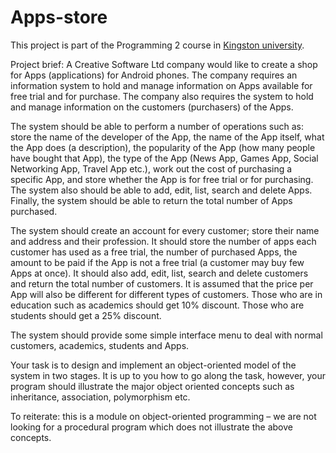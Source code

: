 Apps-store
=========

This project is part of the Programming 2 course in [Kingston university](http://www.kingston.ac.uk/). 

Project brief:
A Creative Software Ltd company would like to create a shop for Apps (applications) for Android phones. The company requires an information system to hold and manage information on Apps available for free trial and for purchase. The company also requires the system to hold and manage information on the customers (purchasers) of the Apps.

The system should be able to perform a number of operations such as: store the name of the developer of the App, the name of the App itself, what the App does (a description), the popularity of the App (how many people have bought that App), the type of the App (News App, Games App, Social Networking App, Travel App etc.),  work out the cost of purchasing a specific App, and store whether the App is for free trial or for purchasing. The system also should be able to add, edit, list, search and delete Apps. Finally, the system should be able to return the total number of Apps purchased. 

The system should create an account for every customer; store their name and address and their profession. It should store the number of apps each customer has used as a free trial, the number of purchased Apps, the amount to be paid if the App is not a free trial (a customer may buy few Apps at once). It should also add, edit, list, search and delete customers and return the total number of customers. It is assumed that the price per App will also be different for different types of customers. Those who are in education such as academics should get 10% discount. Those who are students should get a 25% discount.

The system should provide some simple interface menu to deal with normal customers, academics, students and Apps.

Your task is to design and implement an object-oriented model of the system in two stages. It is up to you how to go along the task, however, your program should illustrate the major object oriented concepts such as inheritance, association, polymorphism etc.

To reiterate: this is a module on object-oriented programming – we are not looking for a procedural program which does not illustrate the above concepts.

